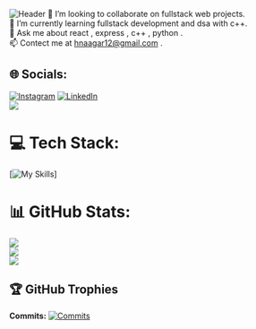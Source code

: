 ![Header](./github-header-image)
👯 I’m looking to collaborate on fullstack web projects.<br>🌱 I’m currently learning fullstack development and dsa with c++.<br>💬 Ask me about react , express , c++ , python .<br>📫 Contect me at hnaagar12@gmail.com .


## 🌐 Socials:
[![Instagram](https://img.shields.io/badge/Instagram-%23E4405F.svg?logo=Instagram&logoColor=white)](https://instagram.com/iamharsh9311) [![LinkedIn](https://img.shields.io/badge/LinkedIn-%230077B5.svg?logo=linkedin&logoColor=white)](https://linkedin.com/in/HarshNaagar)
<br/>
[![](https://visitcount.itsvg.in/api?id=HarshNaagar77&icon=2&color=0)](https://visitcount.itsvg.in)

# 💻 Tech Stack:
[![My Skills](https://skillicons.dev/icons?i=java,c,cpp,css,js,html,md,py,netlify,heroku,vercel,bootstrap,express,nextjs,react,tailwind,vite,mongodb,mysql,nodejs,figma&theme=light)]
# 📊 GitHub Stats:
![](https://github-readme-stats.vercel.app/api?username=HarshNaagar77&theme=rose&hide_border=false&include_all_commits=false&count_private=false)<br/>
![](https://github-readme-streak-stats.herokuapp.com/?user=HarshNaagar77&theme=rose&hide_border=false)<br/>
![](https://github-readme-stats.vercel.app/api/top-langs/?username=HarshNaagar77&theme=rose&hide_border=false&include_all_commits=false&count_private=false&layout=compact)

## 🏆 GitHub Trophies

**Commits:**
[![Commits](https://github-profile-trophy.vercel.app/?username=HarshNaagar77&theme=radical&no-frame=true&no-bg=true&margin-w=4&column=3&title=Commits)](https://github-profile-trophy.vercel.app/?username=HarshNaagar77&theme=radical&no-frame=true&no-bg=true&margin-w=4&column=3&title=Commits)


<!-- Proudly created with GPRM ( https://gprm.itsvg.in ) -->

